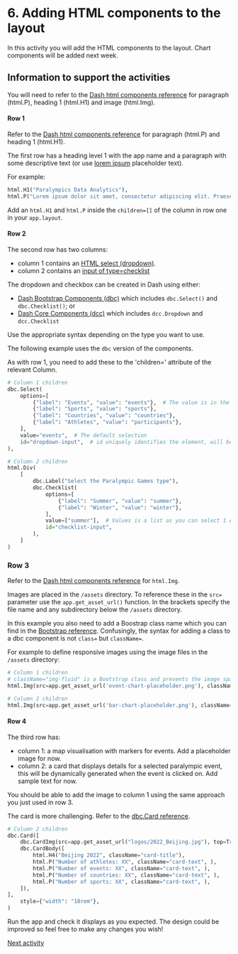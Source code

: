 # 6. Adding HTML components to the layout

In this activity you will add the HTML components to the layout. Chart components will be added next week.

## Information to support the activities

You will need to refer to the [Dash html components reference](https://dash.plotly.com/dash-html-components) for
paragraph (html.P), heading 1 (html.H1) and image (html.Img).

#### Row 1

Refer to the [Dash html components reference](https://dash.plotly.com/dash-html-components) for
paragraph (html.P) and heading 1 (html.H1).

The first row has a heading level 1 with the app name and a paragraph with some descriptive
text (or use [lorem ipsum](https://en.wikipedia.org/wiki/Lorem_ipsum)
placeholder text).

For example:

```python
html.H1("Paralympics Data Analytics"),
html.P("Lorem ipsum dolor sit amet, consectetur adipiscing elit. Praesent congue luctus elit nec gravida.")
```

Add an `html.H1` and `html.P` inside the `children=[]` of the column in row one in your `app.layout`.

#### Row 2

The second row has two columns:

- column 1 contains an [HTML select (dropdown)](https://www.w3schools.com/tags/tag_select.asp).
- column 2 contains an [input of type=checklist](https://www.w3schools.com/tags/tag_input.asp)

The dropdown and checkbox can be created in Dash using either:

- [Dash Bootstrap Components (dbc)](https://dash-bootstrap-components.opensource.faculty.ai/docs/components/input/)
  which includes
  `dbc.Select()` and `dbc.Checklist()`; or
- [Dash Core Components (dcc)](https://dash.plotly.com/dash-core-components) which includes `dcc.Dropdown` and
  `dcc.Checklist`

Use the appropriate syntax depending on the type you want to use.

The following example uses the `dbc` version of the components.

As with row 1, you need to add these to the 'children=' attribute of the relevant Column.

```python
# Column 1 children
dbc.Select(
    options=[
        {"label": "Events", "value": "events"},  # The value is in the format of the column heading in the data
        {"label": "Sports", "value": "sports"},
        {"label": "Countries", "value": "countries"},
        {"label": "Athletes", "value": "participants"},
    ],
    value="events",  # The default selection
    id="dropdown-input",  # id uniquely identifies the element, will be needed later for callbacks
),

# Column 2 children
html.Div(
    [
        dbc.Label("Select the Paralympic Games type"),
        dbc.Checklist(
            options=[
                {"label": "Summer", "value": "summer"},
                {"label": "Winter", "value": "winter"},
            ],
            value=["summer"],  # Values is a list as you can select 1 AND 2
            id="checklist-input",
        ),
    ]
)
```

### Row 3

Refer to the [Dash html components reference](https://dash.plotly.com/dash-html-components) for `html.Img`.

Images are placed in the `/assets` directory. To reference these in the `src=` parameter use the `app.get_asset_url()`
function. In the brackets specify the file name and any subdirectory below the `/assets` directory.

In this example you also need to add a Boostrap class name which you can find in
the [Bootstrap reference](https://getbootstrap.com/docs/5.0/content/images/#responsive-images). Confusingly, the syntax
for adding a class to a dbc component is not `class=` but `className=`.

For example to define responsive images using the image files in the `/assets` directory:

```python
# Column 1 children
# className="img-fluid" is a Bootstrap class and prevents the image spanning the next column
html.Img(src=app.get_asset_url('event-chart-placeholder.png'), className="img-fluid"),

# Column 2 children
html.Img(src=app.get_asset_url('bar-chart-placeholder.png'), className="img-fluid"),
```

#### Row 4

The third row has:

- column 1: a map visualisation with markers for events. Add a placeholder image for now.
- column 2: a card that displays details for a selected paralympic event, this will be dynamically generated when the
  event is clicked on. Add sample text for now.

You should be able to add the image to column 1 using the same approach you just used in row 3.

The card is more challenging. Refer to
the [dbc.Card reference](https://dash-bootstrap-components.opensource.faculty.ai/docs/components/card/).

```python
# Column 2 children
dbc.Card([
    dbc.CardImg(src=app.get_asset_url("logos/2022_Beijing.jpg"), top=True),
    dbc.CardBody([
        html.H4("Beijing 2022", className="card-title"),
        html.P("Number of athletes: XX", className="card-text", ),
        html.P("Number of events: XX", className="card-text", ),
        html.P("Number of countries: XX", className="card-text", ),
        html.P("Number of sports: XX", className="card-text", ),
    ]),
],
    style={"width": "18rem"},
)
```

Run the app and check it displays as you expected. The design could be improved so feel free to make any changes you
wish!

[Next activity](1-7-multipage-app.md)